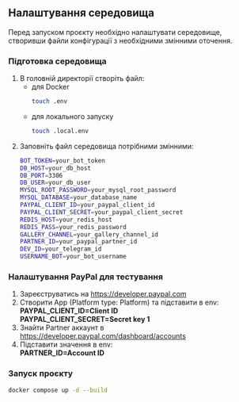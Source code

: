 ## Налаштування середовища

Перед запуском проєкту необхідно налаштувати середовище, створивши файли конфігурації з необхідними змінними оточення.

### Підготовка середовища


1. В головній директорії створіть файл:
    - для Docker
       ```bash
       touch .env
    - для локального запуску
        ```bash
       touch .local.env
        ```
2. Заповніть файл середовища потрібними змінними:
   ```bash
   BOT_TOKEN=your_bot_token
   DB_HOST=your_db_host
   DB_PORT=3306
   DB_USER=your_db_user
   MYSQL_ROOT_PASSWORD=your_mysql_root_password
   MYSQL_DATABASE=your_database_name
   PAYPAL_CLIENT_ID=your_paypal_client_id
   PAYPAL_CLIENT_SECRET=your_paypal_client_secret
   REDIS_HOST=your_redis_host
   REDIS_PASS=your_redis_password
   GALLERY_CHANNEL=your_gallery_channel_id
   PARTNER_ID=your_paypal_partner_id
   DEV_ID=your_telegram_id
   USERNAME_BOT=your_bot_username
   ```

### Налаштування PayPal для тестування

1. Зареєструватись на https://developer.paypal.com
2. Створити App (Platform type: Platform) та підставити в env:<br>
<b>PAYPAL_CLIENT_ID=Client ID</b><br>
<b>PAYPAL_CLIENT_SECRET=Secret key 1</b>
3. Знайти Partner аккаунт в https://developer.paypal.com/dashboard/accounts
4. Підставити значення в env:<br>
<b>PARTNER_ID=Account ID</b>
### Запуск проєкту

```bash
docker compose up -d --build
```